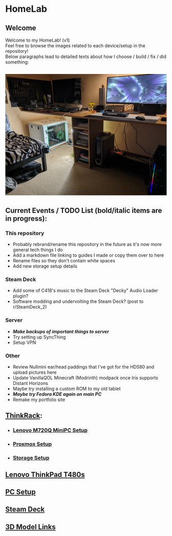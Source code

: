 # HomeLab
## Welcome
Welcome to my HomeLab! (v1)  
Feel free to browse the images related to each device/setup in the repository!  
Below paragraphs lead to detailed texts about how I choose / build / fix / did something:
## ![Full HomeLab/Setup](images/Room&#32;Setup/PXL_20231231_210041993&#32;-&#32;Copy.jpg)
## Current Events / TODO List (bold/italic items are in progress): 
### This repository
- Probably rebrand/rename this repository in the future as it's now more general tech things I do
- Add a markdown file linking to guides I made or copy them over to here
- Rename files so they don't contain white spaces
- Add new storage setup details
### Steam Deck
- Add some of C418's music to the Steam Deck "Decky" Audio Loader plugin?
- Software modding and undervolting the Steam Deck? (post to r/SteamDeck_2)
### Server
- ***Make backups of important things to server***
- Try setting up SyncThing
- Setup VPN
### Other
- Review Nullmini ear/head paddings that I've got for the HD580 and upload pictures here
- Update VanillaQOL Minecraft (Modrinth) modpack once Iris supports Distant Horizons
- Maybe try installing a custom ROM to my old tablet
- ***Maybe try Fedora KDE again on main PC***
- Remake my portfolio site
## [ThinkRack](markdown/ThinkRack_Setup.md):
- ### [Lenovo M720Q MiniPC Setup](markdown/Lenovo_M720Q_Setup.md)
- ### [Proxmox Setup](markdown/Proxmox_Setup.md)
- ### [Storage Setup](markdown/Storage_Setup.md)
## [Lenovo ThinkPad T480s](markdown/Lenovo_ThinkPad_T480s_Setup.md)
## [PC Setup](markdown/PC_Setup.md)
## [Steam Deck](markdown/Steam_Deck_Setup.md)
## [3D Model Links](markdown/3D_Model_Links.md)
